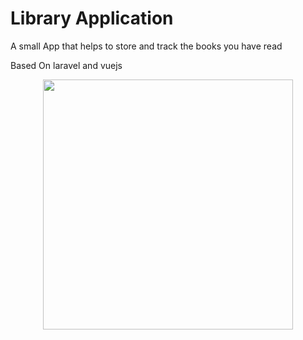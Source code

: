 <h1>Library Application</h1>  
<p>A small App that helps to store and track the books you have read <br></p>
<p>Based On laravel and vuejs</p>
<p align="center"><img src="https://raw.githubusercontent.com/laravel/art/master/logo-lockup/5%20SVG/2%20CMYK/1%20Full%20Color/laravel-logolockup-cmyk-red.svg" width="400"></p>
